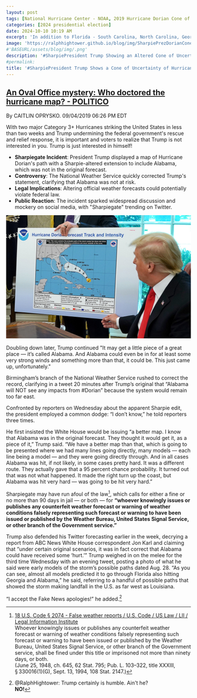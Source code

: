 ```yaml
---
layout: post
tags: [National Hurricane Center - NOAA, 2019 Hurricane Dorian Cone of Uncertainty]
categories: [2024 presidential election]
date: 2024-10-10 10:19 AM
excerpt: 'In addition to Florida - South Carolina, North Carolina, Georgia, and Alabama, will most likely be hit (much) harder than anticipated. Looking like one of the largest hurricanes ever. Already category 5. BE CAREFUL! GOD BLESS EVERYONE!'
image: 'https://ralphhightower.github.io/blog/img/SharpiePrezDorianConeUncertainty.jpeg'
#'BASEURL/assets/blog/img/.png'
description: '#SharpiePresident Trump Showing an Altered Cone of Uncertainty  of Hurricane Dorian'
#permalink:
title: '#SharpiePresident Trump Shows a Cone of Uncertainty of Hurricane Dorian (2018) That He Altered to Include Alabama'
---
```


## [An Oval Office mystery: Who doctored the hurricane map? - POLITICO](https://www.politico.com/story/2019/09/04/donald-trump-sharpie-hurricane-map-1481733)

By CAITLIN OPRYSKO. 09/04/2019 06:26 PM EDT

With two major Category 3+ Hurricanes striking the United States in less than two weeks
and Trump undermining the federal government's rescue and relief response, it is important
and voters to realize that Trump is not interested in you. Trump is just interested in himself!

- **Sharpiegate Incident**: President Trump displayed a map of Hurricane Dorian's path with a Sharpie-altered extension to include Alabama, which was not in the original forecast.
- **Controversy**: The National Weather Service quickly corrected Trump's statement, clarifying that Alabama was not at risk.
- **Legal Implications**: Altering official weather forecasts could potentially violate federal law.
- **Public Reaction**: The incident sparked widespread discussion and mockery on social media, with "Sharpiegate" trending on Twitter.


![SharpiePresident Trump Showing an Altered Cone of Uncertainty  of Hurricane Dorian](../img/SharpiePrezDorianConeUncertainty.jpeg)

Doubling down later, Trump continued "It may get a little piece of a great place — it’s called
Alabama. And Alabama could even be in for at least some very strong winds and something
more than that, it could be. This just came up, unfortunately."

Birmingham’s branch of the National Weather Service rushed to correct the record, clarifying
in a tweet 20 minutes after Trump’s original that “Alabama will NOT see any impacts from
#Dorian” because the system would remain too far east.

Confronted by reporters on Wednesday about the apparent Sharpie edit, the president
employed a common dodge: “I don’t know,” he told reporters three times.

He first insisted the White House would be issuing “a better map. I know that Alabama was
in the original forecast. They thought it would get it, as a piece of it,” Trump said. “We have
a better map than that, which is going to be presented where we had many lines going
directly, many models — each line being a model — and they were going directly through.
And in all cases Alabama was hit, if not likely, in some cases pretty hard. It was a different
route. They actually gave that a 95 percent chance probability. It turned out that was not
what happened. It made the right turn up the coast, but Alabama was hit very hard — was
going to be hit very hard.”

Sharpiegate may have run afoul of the law[^11], which calls for either a fine or no more than
90 days in jail — or both — for **“whoever knowingly issues or publishes any counterfeit
weather forecast or warning of weather conditions falsely representing such forecast or
warning to have been issued or published by the Weather Bureau, United States Signal Service,
or other branch of the Government service.”**

Trump also defended his Twitter forecasting earlier in the week, decrying a report from ABC
News White House correspondent Jon Karl and claiming that “under certain original scenarios,
it was in fact correct that Alabama could have received some ‘hurt.’”
Trump weighed in on the melee for the third time Wednesday with an evening tweet, posting a
photo of what he said were early models of the storm’s possible paths dated Aug. 28. “As you
can see, almost all models predicted it to go through Florida also hitting Georgia and Alabama,”
he said, referring to a handful of possible paths that showed the storm making landfall in the U.S.
as far west as Louisiana.

“I accept the Fake News apologies!” he added.[^12]

[^11]: [18 U.S. Code § 2074 - False weather reports / U.S. Code / US Law / LII / Legal Information Institute](https://www.law.cornell.edu/uscode/text/18/2074)<br />Whoever knowingly issues or publishes any counterfeit weather forecast or warning of weather conditions falsely representing such forecast or warning to have been issued or published by the Weather Bureau, United States Signal Service, or other branch of the Government service, shall be fined under this title or imprisoned not more than ninety days, or both.<br />(June 25, 1948, ch. 645, 62 Stat. 795; Pub. L. 103–322, title XXXIII, § 330016(1)(G), Sept. 13, 1994, 108 Stat. 2147.)

[^12]: @RalphHightower: Trump certainly is humble. Ain't he?<br /> **NO!**
